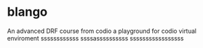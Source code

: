 # blango
An advanced DRF course from codio a playground for codio virtual enviroment
ssssssssssss
ssssassssssssss
sssssssssssssssss